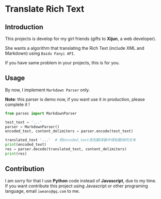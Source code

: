 # Translate Rich Text
## Introduction

This projects is develop for my girl friends (gifts to **Xijun**, a web developer).

She wants a algorithm that translating the Rich Text (include XML and Markdown) using `Baidu Fanyi API`. 

If you have same problem in your projects, this is for you.

## Usage

By now, I implement `Markdown Parser` only.

**Note**: this parser is demo now, if you want use it in production, please complete it !

```python
from parses import MarkdownParser

test_text = '...'
parser = MarkdownParser()
encoded_text, content_delimiters = parser.encode(test_text)

translated_text '...'  # 把encoded_text丢到翻译器中得到翻译的文本
print(encoded_text)
res = parser.decode(translated_text, content_delimiters)
print(res)
```

## Contribution

I am sorry for that I use **Python** code instead of **Javascript**, due to my time. If you want contribute this project using Javascript or other programing language, email `iweans@qq.com` to me. 